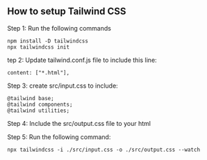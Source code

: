 ## How to setup Tailwind CSS

Step 1: Run the following commands

```
npm install -D tailwindcss
npx tailwindcss init
```

tep 2: Update tailwind.conf.js file to include this line:
```
content: ["*.html"],
```
Step 3: create src/input.css to include:
```
@tailwind base;
@tailwind components;
@tailwind utilities;
```
Step 4: Include the src/output.css file to your html

Step 5: Run the following command:
```
npx tailwindcss -i ./src/input.css -o ./src/output.css --watch
```